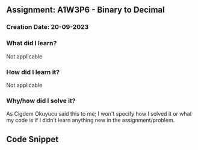 ## Assignment: A1W3P6 - Binary to Decimal

### Creation Date: 20-09-2023

### What did I learn?
Not applicable

### How did I learn it?
Not applicable

### Why/how did I solve it?
As Cigdem Okuyucu said this to me; I won't specify how I solved it or what my code is if I didn't
learn anything new in the assignment/problem.

## Code Snippet
```python

```